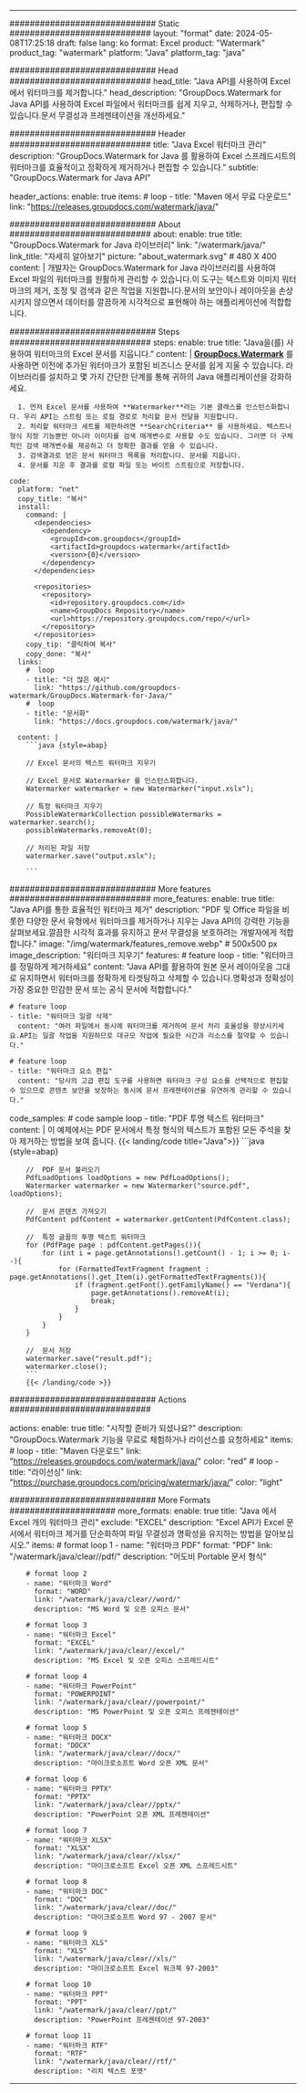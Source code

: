 
---
############################# Static ############################
layout: "format"
date:  2024-05-08T17:25:18
draft: false
lang: ko
format: Excel
product: "Watermark"
product_tag: "watermark"
platform: "Java"
platform_tag: "java"

############################# Head ############################
head_title: "Java API를 사용하여 Excel 에서 워터마크를 제거합니다."
head_description: "GroupDocs.Watermark for Java API를 사용하여 Excel 파일에서 워터마크를 쉽게 지우고, 삭제하거나, 편집할 수 있습니다.문서 무결성과 프레젠테이션을 개선하세요."

############################# Header ############################
title: "Java Excel 워터마크 관리" 
description: "GroupDocs.Watermark for Java 를 활용하여 Excel 스프레드시트의 워터마크를 효율적이고 정확하게 제거하거나 편집할 수 있습니다."
subtitle: "GroupDocs.Watermark for Java API" 

header_actions:
  enable: true
  items:
    #  loop
    - title: "Maven 에서 무료 다운로드"
      link: "https://releases.groupdocs.com/watermark/java/"
      
############################# About ############################
about:
    enable: true
    title: "GroupDocs.Watermark for Java 라이브러리"
    link: "/watermark/java/"
    link_title: "자세히 알아보기"
    picture: "about_watermark.svg" # 480 X 400
    content: |
       개발자는 GroupDocs.Watermark for Java 라이브러리를 사용하여 Excel 파일의 워터마크를 원활하게 관리할 수 있습니다.이 도구는 텍스트와 이미지 워터마크의 제거, 조정 및 검색과 같은 작업을 지원합니다.문서의 보안이나 레이아웃을 손상시키지 않으면서 데이터를 깔끔하게 시각적으로 표현해야 하는 애플리케이션에 적합합니다.

############################# Steps ############################
steps:
    enable: true
    title: "Java을(를) 사용하여 워터마크의 Excel 문서를 지웁니다."
    content: |
      **[GroupDocs.Watermark](https://products.groupdocs.com/watermark/java/)** 를 사용하면 이전에 추가된 워터마크가 포함된 비즈니스 문서를 쉽게 지울 수 있습니다. 라이브러리를 설치하고 몇 가지 간단한 단계를 통해 귀하의 Java 애플리케이션을 강화하세요.
      
      1. 먼저 Excel 문서를 사용하여 **Watermarker**라는 기본 클래스를 인스턴스화합니다. 우리 API는 스트림 또는 로컬 경로로 처리할 문서 전달을 지원합니다.
      2. 처리할 워터마크 세트를 제한하려면 **SearchCriteria** 를 사용하세요. 텍스트나 형식 지정 기능뿐만 아니라 이미지를 검색 매개변수로 사용할 수도 있습니다. 그러면 더 구체적인 검색 매개변수를 제공하고 더 정확한 결과를 얻을 수 있습니다.
      3. 검색결과로 얻은 문서 워터마크 목록을 처리합니다. 문서를 지웁니다.
      4. 문서를 지운 후 결과를 로컬 파일 또는 바이트 스트림으로 저장합니다.
   
    code:
      platform: "net"
      copy_title: "복사"
      install:
        command: |
          <dependencies>
            <dependency>
              <groupId>com.groupdocs</groupId>
              <artifactId>groupdocs-watermark</artifactId>
              <version>{0}</version>
            </dependency>
          </dependencies>

          <repositories>
            <repository>
              <id>repository.groupdocs.com</id>
              <name>GroupDocs Repository</name>
              <url>https://repository.groupdocs.com/repo/</url>
            </repository>
          </repositories>
        copy_tip: "클릭하여 복사"
        copy_done: "복사"
      links:
        #  loop
        - title: "더 많은 예시"
          link: "https://github.com/groupdocs-watermark/GroupDocs.Watermark-for-Java/"
        #  loop
        - title: "문서화"
          link: "https://docs.groupdocs.com/watermark/java/"
          
      content: |
        ```java {style=abap}

        // Excel 문서의 텍스트 워터마크 지우기

        // Excel 문서로 Watermarker 를 인스턴스화합니다.
        Watermarker watermarker = new Watermarker("input.xslx");
        
        // 특정 워터마크 지우기
        PossibleWatermarkCollection possibleWatermarks = watermarker.search();
        possibleWatermarks.removeAt(0);

        // 처리된 파일 저장
        watermarker.save("output.xslx");
        
        ```    
        
############################# More features ############################
more_features:
  enable: true
  title: "Java API를 통한 효율적인 워터마크 제거"
  description: "PDF 및 Office 파일을 비롯한 다양한 문서 유형에서 워터마크를 제거하거나 지우는 Java API의 강력한 기능을 살펴보세요.깔끔한 시각적 효과를 유지하고 문서 무결성을 보호하려는 개발자에게 적합합니다."
  image: "/img/watermark/features_remove.webp" # 500x500 px
  image_description: "워터마크 지우기"
  features:
    # feature loop
    - title: "워터마크를 정밀하게 제거하세요"
      content: "Java API를 활용하여 원본 문서 레이아웃을 그대로 유지하면서 워터마크를 정확하게 타겟팅하고 삭제할 수 있습니다.명확성과 정확성이 가장 중요한 민감한 문서 또는 공식 문서에 적합합니다."

    # feature loop
    - title: "워터마크 일괄 삭제"
      content: "여러 파일에서 동시에 워터마크를 제거하여 문서 처리 효율성을 향상시키세요.API는 일괄 작업을 지원하므로 대규모 작업에 필요한 시간과 리소스를 절약할 수 있습니다."

    # feature loop
    - title: "워터마크 요소 편집"
      content: "당사의 고급 편집 도구를 사용하면 워터마크 구성 요소를 선택적으로 편집할 수 있으므로 콘텐츠 보안을 보장하는 동시에 문서 프레젠테이션을 유연하게 관리할 수 있습니다."
      
  code_samples:
    # code sample loop
    - title: "PDF 투명 텍스트 워터마크"
      content: |
        이 예제에서는 PDF 문서에서 특정 형식의 텍스트가 포함된 모든 주석을 찾아 제거하는 방법을 보여 줍니다.
        {{< landing/code title="Java">}}
        ```java {style=abap}
        
        //  PDF 문서 불러오기
        PdfLoadOptions loadOptions = new PdfLoadOptions();
        Watermarker watermarker = new Watermarker("source.pdf", loadOptions);

        //  문서 콘텐츠 가져오기
        PdfContent pdfContent = watermarker.getContent(PdfContent.class);

        //  특정 글꼴의 투명 텍스트 워터마크
        for (PdfPage page : pdfContent.getPages()){
            for (int i = page.getAnnotations().getCount() - 1; i >= 0; i--){
                for (FormattedTextFragment fragment : page.getAnnotations().get_Item(i).getFormattedTextFragments()){
                    if (fragment.getFont().getFamilyName() == "Verdana"){
                        page.getAnnotations().removeAt(i);
                        break;
                    }
                }
            }
        }

        //  문서 저장
        watermarker.save("result.pdf");
        watermarker.close();
        ```
        {{< /landing/code >}}


############################# Actions ############################

actions:
  enable: true
  title: "시작할 준비가 되셨나요?"
  description: "GroupDocs.Watermark 기능을 무료로 체험하거나 라이선스를 요청하세요"
  items:
    #  loop
    - title: "Maven 다운로드"
      link: "https://releases.groupdocs.com/watermark/java/"
      color: "red"
        #  loop
    - title: "라이선싱"
      link: "https://purchase.groupdocs.com/pricing/watermark/java/"
      color: "light"


############################# More Formats #####################
more_formats:
    enable: true
    title: "Java 에서 Excel 개의 워터마크 관리"
    exclude: "EXCEL"
    description: "Excel API가 Excel 문서에서 워터마크 제거를 단순화하여 파일 무결성과 명확성을 유지하는 방법을 알아보십시오."
    items: 
        # format loop 1
        - name: "워터마크 PDF"
          format: "PDF"
          link: "/watermark/java/clear//pdf/"
          description: "어도비 Portable 문서 형식"

        # format loop 2
        - name: "워터마크 Word"
          format: "WORD"
          link: "/watermark/java/clear//word/"
          description: "MS Word 및 오픈 오피스 문서"
          
        # format loop 3
        - name: "워터마크 Excel"
          format: "EXCEL"
          link: "/watermark/java/clear//excel/"
          description: "MS Excel 및 오픈 오피스 스프레드시트"

        # format loop 4
        - name: "워터마크 PowerPoint"
          format: "POWERPOINT"
          link: "/watermark/java/clear//powerpoint/"
          description: "MS PowerPoint 및 오픈 오피스 프레젠테이션"

        # format loop 5
        - name: "워터마크 DOCX"
          format: "DOCX"
          link: "/watermark/java/clear//docx/"
          description: "마이크로소프트 Word 오픈 XML 문서"
          
        # format loop 6
        - name: "워터마크 PPTX"
          format: "PPTX"
          link: "/watermark/java/clear//pptx/"
          description: "PowerPoint 오픈 XML 프레젠테이션"
          
        # format loop 7
        - name: "워터마크 XLSX"
          format: "XLSX"
          link: "/watermark/java/clear//xlsx/"
          description: "마이크로소프트 Excel 오픈 XML 스프레드시트"

        # format loop 8
        - name: "워터마크 DOC"
          format: "DOC"
          link: "/watermark/java/clear//doc/"
          description: "마이크로소프트 Word 97 - 2007 문서"

        # format loop 9
        - name: "워터마크 XLS"
          format: "XLS"
          link: "/watermark/java/clear//xls/"
          description: "마이크로소프트 Excel 워크북 97-2003"

        # format loop 10
        - name: "워터마크 PPT"
          format: "PPT"
          link: "/watermark/java/clear//ppt/"
          description: "PowerPoint 프레젠테이션 97-2003"

        # format loop 11
        - name: "워터마크 RTF"
          format: "RTF"
          link: "/watermark/java/clear//rtf/"
          description: "리치 텍스트 포맷"

---